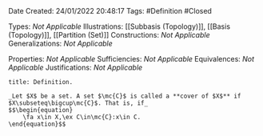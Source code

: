 <br />
<br />

Date Created: 24/01/2022 20:48:17
Tags: #Definition #Closed 

Types: _Not Applicable_
Illustrations: [[Subbasis (Topology)]], [[Basis (Topology)]], [[Partition (Set)]]
Constructions: _Not Applicable_
Generalizations: _Not Applicable_

Properties: _Not Applicable_
Sufficiencies: _Not Applicable_
Equivalences: _Not Applicable_
Justifications: _Not Applicable_

``` ad-Definition
title: Definition.

_Let $X$ be a set. A set $\mc{C}$ is called a **cover of $X$** if $X\subseteq\bigcup\mc{C}$. That is, if_
$$\begin{equation}
    \fa x\in X,\ex C\in\mc{C}:x\in C.
\end{equation}$$

```
